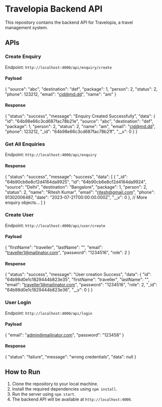 # Travelopia Backend API

This repository contains the backend API for Travelopia, a travel management system.

## APIs

### Create Enquiry

Endpoint: `http://localhost:4000/api/enquiry/create`

#### Payload

{
"source": "abc",
"destination": "def",
"package": 1,
"person": 2,
"status": 2,
"phone": 123212,
"email": "cjd@md.dd",
"name": "am"
}



#### Response

{
"status": "success",
"message": "Enquiry Created Successfully",
"data": {
"id": "64b98e66c3cd687fac78b21e",
"source": "abc",
"destination": "def",
"package": 1,
"person": 2,
"status": 2,
"name": "am",
"email": "cjd@md.dd",
"phone": 123212,
"_id": "64b98e66c3cd687fac78b21f",
"__v": 0
}
}




### Get All Enquiries

Endpoint: `http://localhost:4000/api/enquiry`

#### Response

{
"status": "success",
"message": "success",
"data": [
{
"_id": "64b90cb6e8cf2d4164da9925",
"id": "64b90cb6e8cf2d4164da9924",
"source": "Delhi",
"destination": "Bangalore",
"package": 1,
"person": 2,
"status": 2,
"name": "Ritesh Kumar",
"email": "ritesh@gmail.com",
"phone": 91302006487,
"date": "2023-07-21T00:00:00.000Z",
"__v": 0
},
// More enquiry objects...
]
}


### Create User

Endpoint: `http://localhost:4000/api/user/create`

#### Payload

{
"firstName": "traveller",
"lastName": "",
"email": "traveller1@mailinator.com",
"password": "1234516",
"role": 2
}


#### Response

{
"status": "success",
"message": "User creation Success",
"data": {
"id": "64b98d0e1c1829444b823e35",
"firstName": "traveller",
"lastName": "",
"email": "traveller1@mailinator.com",
"password": "1234516",
"role": 2,
"_id": "64b98d0e1c1829444b823e36",
"__v": 0
}
}

### User Login

Endpoint: `http://localhost:4000/api/login`

#### Payload

{
"email": "admin@mailinator.com",
"password": "123458"
}


#### Response

{
"status": "failure",
"message": "wrong credentials",
"data": null
}


## How to Run

1. Clone the repository to your local machine.
2. Install the required dependencies using `npm install`.
3. Run the server using `npm start`.
4. The backend API will be available at `http://localhost:4000`.

